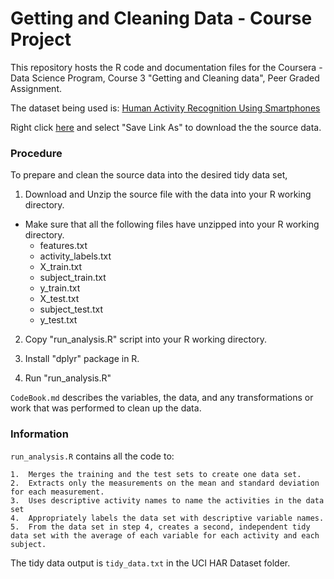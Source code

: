 Getting and Cleaning Data - Course Project
==========================================

This repository hosts the R code and documentation files for the Coursera - Data Science Program, Course 3 "Getting and Cleaning data", Peer Graded Assignment.

The dataset being used is: [Human Activity Recognition Using Smartphones](http://archive.ics.uci.edu/ml/datasets/Human+Activity+Recognition+Using+Smartphones)

Right click [here](https://d396qusza40orc.cloudfront.net/getdata%2Fprojectfiles%2FUCI%20HAR%20Dataset.zip) and select "Save Link As" to download the the source data.

### Procedure

To prepare and clean the source data into the desired tidy data set,

1.  Download and Unzip the source file with the data into your R working directory.
  * Make sure that all the following files have unzipped into your R working directory.
    * features.txt
    * activity_labels.txt
    * X_train.txt
    * subject_train.txt
    * y_train.txt
    * X_test.txt
    * subject_test.txt
    * y_test.txt

2.  Copy "run_analysis.R" script into your R working directory.

3.  Install "dplyr" package in R.

4.  Run "run_analysis.R"

`CodeBook.md` describes the variables, the data, and any transformations or work that was performed to clean up the data.

### Information

`run_analysis.R` contains all the code to:
    
    1.  Merges the training and the test sets to create one data set.
    2.  Extracts only the measurements on the mean and standard deviation for each measurement.
    3.  Uses descriptive activity names to name the activities in the data set
    4.  Appropriately labels the data set with descriptive variable names.
    5.  From the data set in step 4, creates a second, independent tidy data set with the average of each variable for each activity and each subject.

The tidy data output is `tidy_data.txt` in the UCI HAR Dataset folder.
